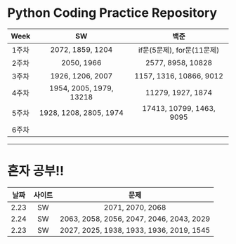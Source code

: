 # Python Coding Practice Repository

|Week|SW|백준|
|:---:|:---:|:---:|
|1주차|2072, 1859, 1204|if문(5문제), for문(11문제)|
|2주차|2050, 1966|2577, 8958, 10828|
|3주차|1926, 1206, 2007|1157, 1316, 10866, 9012|
|4주차|1954, 2005, 1979, 13218|11279, 1927, 1874|
|5주차|1928, 1208, 2805, 1974|17413, 10799, 1463, 9095|
|6주차|||

---
# 혼자 공부!!
|날짜|사이트|문제|
|:---:|:---:|:---:|
|2.23|SW|2071, 2070, 2068|
|2.24|SW|2063, 2058, 2056, 2047, 2046, 2043, 2029|
|2.23|SW|2027, 2025, 1938, 1933, 1936, 2019, 1545|
